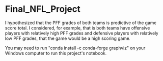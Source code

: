 # Final_NFL_Project
I hypothesized that the PFF grades of both teams is predictive of the game score total. I considered, for example, that is both teams have offensive players with relatively high PFF grades and defensive players with relatively low PFF grades, that the game would be a high scoring game. 

You may need to run "conda install -c conda-forge graphviz" on your Windows computer to run this project's notebook.
